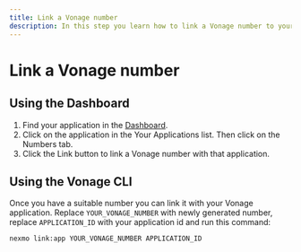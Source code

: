 ```yaml
---
title: Link a Vonage number
description: In this step you learn how to link a Vonage number to your application.
---
```


# Link a Vonage number

## Using the Dashboard

1. Find your application in the [Dashboard](https://dashboard.nexmo.com/voice/your-applications).
2. Click on the application in the Your Applications list. Then click on the Numbers tab.
3. Click the Link button to link a Vonage number with that application.

## Using the Vonage CLI

Once you have a suitable number you can link it with your Vonage application. Replace `YOUR_VONAGE_NUMBER` with newly generated number, replace `APPLICATION_ID` with your application id and run this command:

```
nexmo link:app YOUR_VONAGE_NUMBER APPLICATION_ID
```
